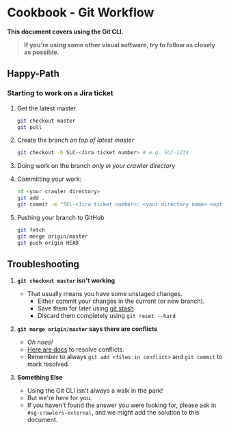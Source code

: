 # Cookbook - Git Workflow
__This document covers using the Git CLI.__ 

>__If you're using some other visual software, try to follow as closely as possible.__


## Happy-Path
### Starting to work on a Jira ticket
1. Get the latest master
   ```bash
   git checkout master 
   git pull
   ``` 
1. Create the branch _on top of latest master_
   ```bash
   git checkout -b SLC-<Jira ticket number> # e.g. SLC-1234
   ```
1. Doing work on the branch _only in your crawler directory_

1. Committing your work:
   ```bash
   cd <your crawler directory>
   git add .
   git commit -m "SCL-<Jira ticket number>: <your directory name> <optional msg>" # e.g. "SLC-1234: vivri/store_com"
   ```
1. Pushing your branch to GitHub
   ```bash
   git fetch
   git merge origin/master
   git push origin HEAD
   ```

## Troubleshooting
1. __`git checkout master` isn't working__
   * That usually means you have some unstaged changes.
      * Either commit your changes in the current (or new branch).
      * Save them for later using [git stash](https://git-scm.com/docs/git-stash)
      * Discard them completely using `git reset --hard`

1. __`git merge origin/master` says there are conflicts__
   * _Oh noes!_
   * [Here are docs](https://docs.github.com/en/github/collaborating-with-issues-and-pull-requests/resolving-a-merge-conflict-using-the-command-line) to resolve conflicts.
   * Remember to always `git add <files in conflict>` and `git commit` to mark resolved.
   
1. __Something Else__
   * Using the Git CLI isn't always a walk in the park!
   * But we're here for you.
   * If you haven't found the answer you were looking for, please ask in `#sg-crawlers-external`, and we might add the 
     solution to this document.
     